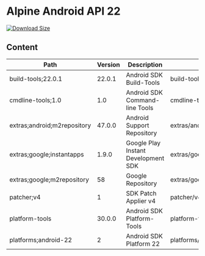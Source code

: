 # Alpine Android API 22

[![Download Size](https://images.microbadger.com/badges/image/alvrme/alpine-android:android-22.svg)](https://microbadger.com/images/alvrme/alpine-android:android-22)

## Content

| Path                        | Version | Description                         | Location                     |
|-----------------------------|---------|-------------------------------------|------------------------------|
| build-tools;22.0.1          | 22.0.1  | Android SDK Build-Tools             | build-tools/22.0.1/          |
| cmdline-tools;1.0           | 1.0     | Android SDK Command-line Tools      | cmdline-tools/tools/         |
| extras;android;m2repository | 47.0.0  | Android Support Repository          | extras/android/m2repository/ |
| extras;google;instantapps   | 1.9.0   | Google Play Instant Development SDK | extras/google/instantapps/   |
| extras;google;m2repository  | 58      | Google Repository                   | extras/google/m2repository/  |
| patcher;v4                  | 1       | SDK Patch Applier v4                | patcher/v4/                  |
| platform-tools              | 30.0.0  | Android SDK Platform-Tools          | platform-tools/              |
| platforms;android-22        | 2       | Android SDK Platform 22             | platforms/android-22/        |